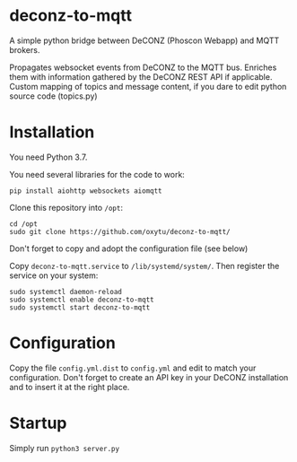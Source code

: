 # deconz-to-mqtt

A simple python bridge between DeCONZ (Phoscon Webapp) and MQTT brokers.

Propagates websocket events from DeCONZ to the MQTT bus. Enriches them with
information gathered by the DeCONZ REST API if applicable. Custom mapping of
topics and message content, if you dare to edit python source code (topics.py)


# Installation

You need Python 3.7.

You need several libraries for the code to work:

```pip install aiohttp websockets aiomqtt```

Clone this repository into ```/opt```:

```
cd /opt
sudo git clone https://github.com/oxytu/deconz-to-mqtt/
```

Don't forget to copy and adopt the configuration file (see below)

Copy ```deconz-to-mqtt.service``` to ```/lib/systemd/system/```. Then register the service on your system:

```
sudo systemctl daemon-reload
sudo systemctl enable deconz-to-mqtt
sudo systemctl start deconz-to-mqtt
```

# Configuration

Copy the file ```config.yml.dist``` to ```config.yml``` and edit to match your
configuration. Don't forget to create an API key in your DeCONZ installation
and to insert it at the right place.


# Startup

Simply run ```python3 server.py```
